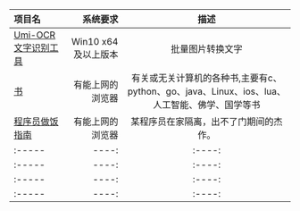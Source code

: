 | 项目名| 系统要求| 描述 |
| :-----| ----: | :----: |
| [Umi-OCR 文字识别工具](https://github.com/hiroi-sora/Umi-OCR) | Win10 x64 及以上版本 | 批量图片转换文字 |
| [书](https://github.com/mymmsc/books) | 有能上网的浏览器 | 有关或无关计算机的各种书,主要有c、python、go、java、Linux、ios、lua、人工智能、佛学、国学等书| 
| [程序员做饭指南](https://github.com/Anduin2017/HowToCook)| 有能上网的浏览器 | 某程序员在家隔离，出不了门期间的杰作。 |
| :-----| ----: | :----: |
| :-----| ----: | :----: |
| :-----| ----: | :----: |
| :-----| ----: | :----: |